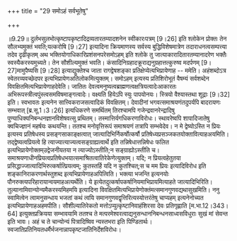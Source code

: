 +++
title = "29 समोऽहं सर्वभूतेषु"

+++
  
  
॥9.29॥ दुर्लभसुलभोत्कृष्टापकृष्टादिद्रव्यतारतम्यादशनेन स्वीकारःपत्रम्
\[9।26\] इति श्लोकेन प्रोक्तः तेन सौलभ्यमुक्तं भवति;यत्करोषि \[9।27\]
इत्यादिना क्रियमाणस्य सर्वस्य बुद्धिविशेषमात्रेण तदाराधनत्वसम्पत्त्या
तदेव दृढीकृतम् अथ भक्तियोगाधिकारिप्रशंसनपरेसमोऽहम् इति श्लोके तु
जात्याकारादितारतम्यानादरेण भक्तैः स्वस्यैकरस्यमुच्यते। तेन सौशील्यमुक्तं
भवति। कंसादिनिग्रहादक्रूराद्यनुग्रहात्तत्कुरुष्व मदर्पणम्
\[9।27\]मामुपैष्यसि \[9।28\] इत्याद्युक्तेश्च जाता रागद्वेषशङ्का
प्रतिक्षेप्येत्यभिप्रायेणाह -- ममेति। अहंशब्दोऽत्र स्वेतरव्यवच्छेदपर
इत्यभिप्रायेणअतिलोकमित्युक्तम्। समोऽहम् इत्यस्य प्रतिशिरोभूतं वैषम्यं
सर्वशब्देन विवक्षितमित्यभिप्रायेणाहदेवेति। जातितः
देवत्वमनुष्यत्वब्राह्मणत्वक्षत्रियत्वादेःआकारतः
अभिरूपस्त्रीत्वपुंस्त्वसमविषमाङ्गत्वादेः। वक्ष्यति हियेऽपि स्युः
पापयोनयः। स्त्रियो वैश्यास्तथा शूद्राः \[9।32\] इति। स्वभावतः इत्यनेन
सात्त्विकराजसत्वादिकं विवक्षितम्। देवादीनां भगवत्समाश्रयणंतदुपर्यपि
बादरायणः सम्भवात् \[ब्र.सू.1।3।26\] इत्यधिकरणे समर्थितम् तिरश्चामपि
गजेन्द्रवानरेन्द्रादिषु पुण्याधिक्यनिबन्धनज्ञानविशेषवत्सु प्रथितम्।
तस्मात्तिर्यगधिकरणाविरोधः। स्थावरेष्वपि शापादिजातेषु क्वचिज्ज्ञानं
महर्षयः कथयन्ति। ततश्च मनोवृत्तिरूपं समाश्रयणं तत्रापि सम्भवेदेव। न मे
द्वेष्योऽस्ति न प्रियः इत्यस्य प्रतिषेधस्य प्रसङ्गसाकाङ्क्षत्वात्
जात्यादिभिर्निकर्षोत्कर्षौ प्रतिषेध्यप्रसञ्जकतयोक्तावित्याहअयमिति।
तद्द्वेष्यत्वप्रियत्वे हि त्याज्यात्याज्यत्वसङ्ग्राह्यत्वार्थे इति
तन्निषेधात्तन्निषेधः फलित इत्यभिप्रायेणोक्तम्उद्वेजनीयतया न
त्याज्योऽस्तीति;न सङ्ग्राह्योऽस्तीति च।
समाश्रयणाधीनप्रियत्वप्रतिषेधभयात्समाश्रितत्वातिरेकेणेत्युक्तम्। यदि; न
प्रियत्वहेतुतया प्रसिद्धाज्जात्यादिभिरुत्कर्षात्प्रियत्वम्; कुतस्तर्हि
यदि न कुतश्चित्;स च मम प्रियः इत्यादिविरोध इति शङ्कानिराकरणार्थस्तुशब्द
इत्यभिप्रायेणाहअपित्विति। भक्त्या भजन्ति इत्यनयोः
पौनरुक्त्यपरिहारायान्वयमाहअत्यर्थेति। ये
इत्येतदुत्कर्षापकर्षानियमाभिप्रायमित्याहते जात्यादिभिरिति।
तुल्यानामिवान्योन्यमैकरस्यमिहमयि इत्यादिना
विवक्षितमित्यभिप्रायेणोक्तंमत्समानगुणवद्यथासुखमिति। ननु स्वामित्वेन
त्वामनुसन्धाय भजतां कथं त्वयि समानगुणवद्वृत्तिरित्यस्योत्तरंतेषु
चाप्यहम् इत्यनेनोच्यत इत्यभिप्रायेणाहअहमपीति। सौशील्यातिरेकतो
मत्तोऽप्युत्कृष्टानिवाहंशिरसा देवः प्रतिगृह्णाति \[म.भा.12।343।64\]
इत्युक्तप्रक्रियया सम्भावयामि ततश्च ते
मत्परमेश्वरत्वाद्यनुसन्धाननिबन्धनसाध्वसविधुराः सुखं मां सेवन्त इति भावः।
अहं च ते चान्योन्यं पित्रादिष्विव न्यस्तभरा इति पिण्डितार्थः।
स्वजातिप्रतिनियतधर्मैर्भजनान्नापकृष्टजातिनिर्देशविरोधः।  
  
